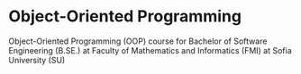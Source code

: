 # Object-Oriented Programming
Object-Oriented Programming (OOP) course for Bachelor of Software Engineering (B.SE.) at Faculty of Mathematics and Informatics (FMI) at Sofia University (SU)
